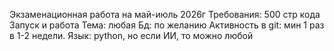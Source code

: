 Экзаменационная работа на май-июль 2026г
Требования:
500 стр кода
Запуск и работа
Тема: любая 
Бд: по желанию
Активность в git: мин 1 раз в 1-2 недели.
Язык: python, но если ИИ, то можно любой
